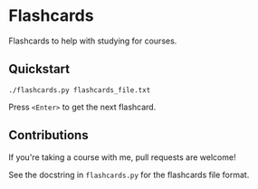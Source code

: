 # Flashcards

Flashcards to help with studying for courses.

## Quickstart

```
./flashcards.py flashcards_file.txt
```

Press `<Enter>` to get the next flashcard.

## Contributions

If you're taking a course with me, pull requests are welcome!

See the docstring in `flashcards.py` for the flashcards file format.
